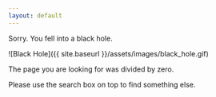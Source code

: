 ```yaml
---
layout: default
---
```


Sorry. You fell into a black hole.

![Black Hole]({{ site.baseurl }}/assets/images/black_hole.gif)

The page you are looking for was divided by zero.

Please use the search box on top to find something else.